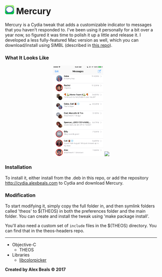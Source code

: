 # <img src="/mercuryprefs/Resources/icon@2x.png?raw=true" width="30" alt="Logo"/> Mercury

Mercury is a Cydia tweak that adds a customizable indicator to messages that you haven't responded to.  I've been using it personally for a bit over a year now, so figured it was time to polish it up a little and release it.  I developed a less fully-featured Mac version as well, which you can download/install using SIMBL (described in [this repo](https://github.com/dado3212/message-indicator)).

### What It Looks Like
<p align="center">
  <img src="screenshots/messages.jpg" height="300">
  <img src="screenshots/settings.gif" height="300" >
</p>

### Installation

To install it, either install from the .deb in this repo, or add the repository http://cydia.alexbeals.com to Cydia and download Mercury.

### Modification

To start modifying it, simply copy the full folder in, and then symlink folders called 'theos' to $(THEOS) in both the preferences folder and the main folder.  You can create and install the tweak using 'make package install'.

You'll also need a custom set of `include` files in the $(THEOS) directory.  You can find that in the theos-headers repo.

---

<ul>
  <li>
  Objective-C
  <ul>
  <li>THEOS</li>
  </ul>
  </li>
  <li>
  Libraries
  <ul>
  <li><a href="https://github.com/atomikpanda/libcolorpicker">libcolorpicker</a></li>
  </ul>
  </li>
</ul>

**Created by Alex Beals © 2017**

